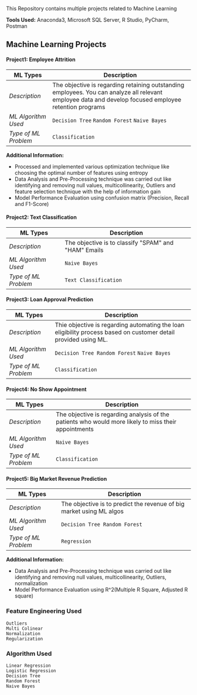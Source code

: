 
This Repository contains multiple projects related to Machine Learning

<b>Tools Used:</b> Anaconda3, Microsoft SQL Server, R Studio, PyCharm, Postman

## Machine Learning Projects

#### Project1: Employee Attrition

| ML Types | Description |
| --- | --- |
| *Description* | The objective is regarding retaining outstanding employees. You can analyze all relevant employee data and develop focused employee retention programs |
| *ML Algorithm Used* | `Decision Tree` `Random Forest` `Naive Bayes` |
| *Type of ML Problem* | `Classification` |

<b>Additional Information:</b><br>
* Processed and implemented various optimization technique like choosing the optimal number of features using entropy
* Data Analysis and Pre-Processing technique was carried out like identifying and removing null values, multicollinearity, Outliers and feature selection technique 
  with the help of information gain 
*	Model Performance Evaluation using confusion matrix (Precision, Recall and F1-Score)

#### Project2: Text Classification

| ML Types | Description |
| --- | --- |
| *Description* | The objective is to classify "SPAM" and "HAM" Emails |
| *ML Algorithm Used* | `Naive Bayes` |
| *Type of ML Problem* | `Text Classification` |

#### Project3: Loan Approval Prediction

| ML Types | Description |
| --- | --- |
| *Description* | Thie objective is regarding automating the loan eligibility process based on customer detail provided using ML. |
| *ML Algorithm Used* | `Decision Tree Random Forest` `Naive Bayes` |
| *Type of ML Problem* | `Classification` |

#### Project4: No Show Appointment

| ML Types | Description |
| --- | --- |
| *Description* | The objective is regarding analysis of the patients who would more likely to miss their appointments |
| *ML Algorithm Used* | `Naive Bayes` |
| *Type of ML Problem* | `Classification` |

#### Project5: Big Market Revenue Prediction

| ML Types | Description |
| --- | --- |
| *Description* | The objective is to predict the revenue of big market using ML algos |
| *ML Algorithm Used* | `Decision Tree Random Forest` |
| *Type of ML Problem* | `Regression` |

<b>Additional Information:</b><br>
* Data Analysis and Pre-Processing technique was carried out like identifying and removing null values, multicollinearity, Outliers, normalization
*	Model Performance Evaluation using R^2(Multiple R Square, Adjusted R square)



### Feature Engineering Used
`Outliers`<br>
`Multi Colinear`<br>
`Normalization`<br>
`Regularization`<br>

### Algorithm Used
`Linear Regression`<br>
`Logistic Regression`<br>
`Decision Tree`<br>
`Random Forest`<br>
`Naive Bayes`<br>
